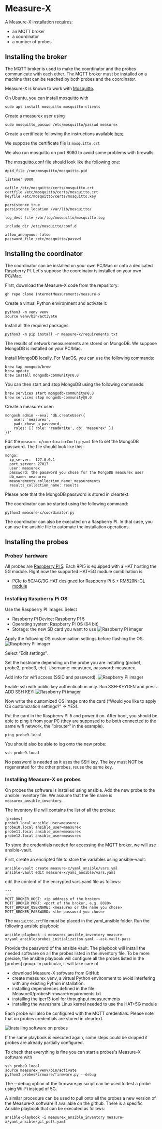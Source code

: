 # Measure-X

A Measure-X installation requires: 
 - an MQTT broker
 - a coordinator
 - a number of probes

## Installing the broker
The MQTT broker is used to make the coordinator and the probes communicate with each other. The MQTT broker must be installed on a machine that can be reached by both probes and the coordinator. 

Measure-X is known to work with [Mosquitto](https://github.com/eclipse-mosquitto/mosquitto).

On Ubuntu, you can install mosquitto with
```
sudo apt install mosquitto mosquitto-clients
```

Create a measurex user using
```
sudo mosquitto_passwd /etc/mosquitto/passwd measurex
```
Create a certificate following the instructions available [here](http://mosquitto.org/man/mosquitto-tls-7.html)

We suppose the certificate file is `mosquitto.crt`

We also run mosquitto on port 8080 to avoid some problems with firewalls. 

The mosquitto.conf file should look like the following one:
```
#pid_file /run/mosquitto/mosquitto.pid

listener 8080

cafile /etc/mosquitto/certs/mosquitto.crt
certfile /etc/mosquitto/certs/mosquitto.crt
keyfile /etc/mosquitto/certs/mosquitto.key

persistence true
persistence_location /var/lib/mosquitto/

log_dest file /var/log/mosquitto/mosquitto.log

include_dir /etc/mosquitto/conf.d

allow_anonymous false
password_file /etc/mosquitto/passwd
```


## Installing the coordinator 
The coordinator can be installed on your own PC/Mac or onto a dedicated Raspberry PI. Let's suppose the coordinator is installed on your own PC/Mac. 

First, download the Measure-X code from the repository:
```
gh repo clone InternetMeasurements/measure-x
```
Create a virtual Python environment and activate it:
```
python3 -m venv venv
source venv/bin/activate
```
Install all the required packages:
```
python3 -m pip install -r measure-x/requirements.txt
````

The results of network measurements are stored on MongoDB. We suppose MongoDB is installed on your PC/Mac. 

Install MongoDB locally. For MacOS, you can use the following commands:
```
brew tap mongodb/brew
brew update
brew install mongodb-community@8.0
````

You can then start and stop MongoDB using the following commands:
```
brew services start mongodb-community@8.0
brew services stop mongodb-community@8.0
```

Create a measurex user:
```
mongosh admin --eval "db.createUser({
    user: 'measurex',
    pwd: chose a password,
    roles: [{ role: 'readWrite', db: 'measurex' }]
})"
```
Edit the `measure-x/coordinatorConfig.yaml` file to set the MongoDB password. The file should look like this:
```
mongo:
  ip_server:  127.0.0.1
  port_server: 27017
  user: measurex
  password: the password you chose for the MongoDB measurex user
  db_name: measurex
  measurements_collection_name: measurements
  results_collection_name: results
```
Please note that the MongoDB password is stored in cleartext. 

The coordinator can be started using the following command:
```
python3 measure-x/coordinator.py
```

The coordinator can also be executed on a Raspberry PI. In that case, you can use the ansible file to automate the installation operations. 



## Installing the probes

### Probes' hardware
All probes are [Raspberry PI 5](https://www.raspberrypi.com/products/raspberry-pi-5/). Each RPI5 is equipped with a HAT hosting the 5G module. 
Right now the supported HAT+5G module combination is:
 - [PCIe to 5G/4G/3G HAT designed for Raspberry Pi 5 + RM520N-GL module](https://www.waveshare.com/product/iot-communication/long-range-wireless/4g-gsm-gprs/rm520n-gl-5g-hat-plus.htm?sku=27336)
 
### Installing Raspberry Pi OS
Use the Raspberry PI Imager. 
Select
- Raspberry Pi Device: Raspberry PI 5
- Operating system: Raspberry PI OS (64 bit)
- Storage: the new SD card you want to use
![Raspberry Pi imager](./figs/imager1.png)

Apply the following OS customisation settings before flashing the OS:
![Raspberry Pi imager](./figs/imager2.png)

Select “Edit settings”.

Set the hostname depending on the probe you are installing (probe1, probe2, probe3, etc). 
Username: measurex, password: measurex. 

Add info for wifi access (SSID and password).
![Raspberry Pi imager](./figs/imager3.png)

Enable ssh with public key authentication only. Run SSH-KEYGEN and press ADD SSH KEY:
![Raspberry Pi imager](./figs/imager4.png)

Now write the customized OS image onto the card (“Would you like to apply OS customization settings?” -> YES). 

Put the card in the Raspberry PI 5 and power it on. After boot, you should be able to ping it from your PC (they are supposed to be both connected to the same wifi network, the “pirouter” in the example).
```
ping probe9.local
````

You should also be able to log onto the new probe:
```
ssh probe9.local
````

No password is needed as it uses the SSH key.  The key must NOT be regenerated for the other probes, reuse the same key.

### Installing Measure-X on probes

On probes the software is installed using ansible. 
Add the new probe to the ansible inventory file. We assume that the file name is `measurex_ansible_inventory`.

The inventory file will contains the list of all the probes: 
```
[probes]
probe9.local ansible_user=measurex
probe10.local ansible_user=measurex
probe11.local ansible_user=measurex
probe12.local ansible_user=measurex
```

To store the credentials needed for accessing the MQTT broker, we will use ansible-vault.

First, create an encripted file to store the variables using ansible-vault: 
```
ansible-vault create measure-x/yaml_ansible/vars.yml
ansible-vault edit measure-x/yaml_ansible/vars.yaml
```
edit the content of the encrypted vars.yaml file as follows:
```
---
---
MQTT_BROKER_HOST: <ip address of the broker>
MQTT_BROKER_PORT: <port of the broker, e.g. 8080>
MQTT_BROKER_USERNAME: <measurex or the name you chose>
MQTT_BROKER_PASSWORD: <the password you chose>
```

The `mosquitto.crt`file must be placed in the yaml_ansible folder. 
Run the following ansible playbook:

`ansible-playbook -i measurex_ansible_inventory measure-x/yaml_ansible/probes_initialization.yaml --ask-vault-pass` 

Provide the password of the ansible vault. 
The playbook will install the needed software on all the probes listed in the inventory file. To be more precise, the ansible playbook will configure all the probes listed in the [probes] group. In particular, it will take care of
- download Measure-X software from GitHub
- create measurex_venv, a virtual Python environment to avoid interfering with any existing Python installation.
- installing dependences defined in the file MeasureX/probesFirmware/requirements.txt
- installing the iperf3 tool for throughput measurements
- installing the waveshare Linux kernel needed to use the HAT+5G module

Each probe will also be configured with the MQTT credentials. Please note that on probes credentials are stored in cleartext. 

![Installing software on probes](./figs/installing1.png)

If the same playbook is executed again, some steps could be skipped if probes are already partially configured.


To check that everything is fine you can start a probes's Measure-X software with 
```
ssh probe9.local
source measurex_venv/bin/activate
python3 probesFirmware/firmware.py --debug
````

The --debug option of the firmware.py script can be used to test a probe using Wi-Fi instead of 5G.

A similar procedure can be used to pull onto all the probes a new version of the Measure-X software if available on the github. There is a specific Ansible playbook that can be executed as follows:
```
ansible-playbook -i measurex_ansible_inventory measure-x/yaml_ansible/git_pull.yaml
```